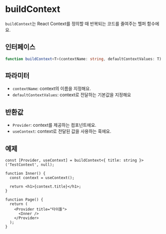 # buildContext

`buildContext`는 React Context를 정의할 때 반복되는 코드를 줄여주는 헬퍼 함수에요.

## 인터페이스

```ts
function buildContext<T>(contextName: string, defaultContextValues: T): [React.Provider<T>, () => T];
```

## 파라미터

- `contextName`: context의 이름을 지정해요.
- `defaultContextValues`: context로 전달하는 기본값을 지정해요

## 반환값

- `Provider`: context를 제공하는 컴포넌트에요.
- `useContext`: context로 전달된 값을 사용하는 훅에요.

## 예제

```tsx
const [Provider, useContext] = buildContext<{ title: string }>('TestContext', null);

function Inner() {
  const context = useContext();

  return <h1>{context.title}</h1>;
}

function Page() {
  return (
    <Provider title="타이틀">
      <Inner />
    </Provider>
  );
}
```
